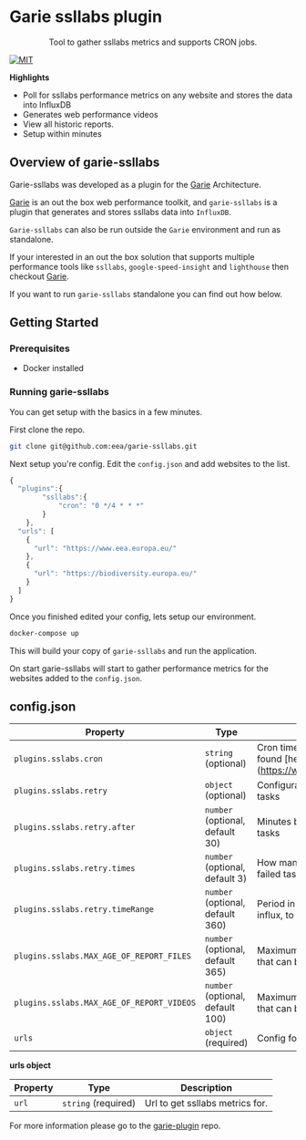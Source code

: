# Garie ssllabs plugin

<p align="center">
  <p align="center">Tool to gather ssllabs metrics and supports CRON jobs.<p>
    <a href="https://opensource.org/licenses/MIT"><img src="https://img.shields.io/badge/License-MIT-yellow.svg" alt="MIT"></a>
  </p>
</p>

**Highlights**

-   Poll for ssllabs performance metrics on any website and stores the data into InfluxDB
-   Generates web performance videos
-   View all historic reports.
-   Setup within minutes

## Overview of garie-ssllabs

Garie-ssllabs was developed as a plugin for the [Garie](https://github.com/boyney123/garie) Architecture.

[Garie](https://github.com/boyney123/garie) is an out the box web performance toolkit, and `garie-ssllabs` is a plugin that generates and stores ssllabs data into `InfluxDB`.

`Garie-ssllabs` can also be run outside the `Garie` environment and run as standalone.

If your interested in an out the box solution that supports multiple performance tools like `ssllabs`, `google-speed-insight` and `lighthouse` then checkout [Garie](https://github.com/boyney123/garie).

If you want to run `garie-ssllabs` standalone you can find out how below.

## Getting Started

### Prerequisites

-   Docker installed

### Running garie-ssllabs

You can get setup with the basics in a few minutes.

First clone the repo.

```sh
git clone git@github.com:eea/garie-ssllabs.git
```

Next setup you're config. Edit the `config.json` and add websites to the list.

```javascript
{
  "plugins":{
        "ssllabs":{
            "cron": "0 */4 * * *"
        }
    },
  "urls": [
    {
      "url": "https://www.eea.europa.eu/"
    },
    {
      "url": "https://biodiversity.europa.eu/"
    }
  ]
}
```

Once you finished edited your config, lets setup our environment.

```sh
docker-compose up
```

This will build your copy of `garie-ssllabs` and run the application.

On start garie-ssllabs will start to gather performance metrics for the websites added to the `config.json`.

## config.json

| Property | Type                | Description                                                                          |
| -------- | ------------------- | ------------------------------------------------------------------------------------ |
| `plugins.sslabs.cron`   | `string` (optional) | Cron timer. Supports syntax can be found [here].(https://www.npmjs.com/package/cron) |
| `plugins.sslabs.retry`   | `object` (optional) | Configuration how to retry the failed tasks |
| `plugins.sslabs.retry.after`   | `number` (optional, default 30) | Minutes before we retry to execute the tasks |
| `plugins.sslabs.retry.times`   | `number` (optional, default 3) | How many time to retry to execute the failed tasks |
| `plugins.sslabs.retry.timeRange`   | `number` (optional, default 360) | Period in minutes to be checked in influx, to know if a task failed |
| `plugins.sslabs.MAX_AGE_OF_REPORT_FILES`   | `number` (optional, default 365) | Maximum age (in days) of report files that can be deleted. |
| `plugins.sslabs.MAX_AGE_OF_REPORT_VIDEOS`   | `number` (optional, default 100) | Maximum age (in days) of report videos that can be deleted. |
| `urls`   | `object` (required) | Config for lighthouse. More detail below |

**urls object**

| Property | Type                | Description                         |
| -------- | ------------------- | ----------------------------------- |
| `url`    | `string` (required) | Url to get ssllabs metrics for. |

For more information please go to the [garie-plugin](https://github.com/eea/garie-plugin) repo.

